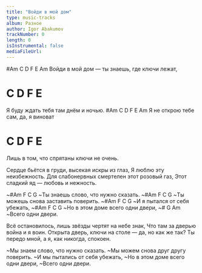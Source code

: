 ```yaml
---
title: "Войди в мой дом"
type: music-tracks
album: Разное
author: Igor Abakumov
trackNumber: 0
length: 0
isInstrumental: false
mediaFileUrl: 
---
```


#Am           C         D             F  E Am
Войди в мой дом — ты знаешь, где ключи лежат,
#         C              D     F  E
Я буду ждать тебя там днём и ночью.
#Am       C        D          F E Am
Я не открою тебе сам, да, я виноват
#                   C         D    F E
Лишь в том, что спрятаны ключи не очень.

Сердце бьётся в груди, высекая искры из глаз,
Я люблю эту неизбежность.
Для слабонервных смертелен этот розовый газ,
Этот сладкий яд — любовь и нежность.

~#Am          F   C              G
~Ты знаешь слово, что нужно сказать.
~#Am          F  C             G
~Ты можешь снова заставить поверить.
~#Am     F   C            G
~И я пытался от себя убежать,
~#Am         F  C             G
~Но в этом доме всего одни двери,
~#    G        Am
~Всего одни двери.

Всё остановилось, лишь звёзды чертят на небе знак,
Что там за дверью война и я воин.
Открыта дверь, ключи на столе — да, но как же так?
Ты передо мной, а я, как никогда, спокоен.

~Мы знаем слово, что нужно сказать.
~Мы можем снова друг другу поверить.
~И мы пытались от себя убежать,
~Но в этом доме всего одни двери,
~Всего одни двери.

